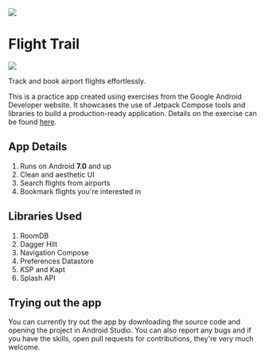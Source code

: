 <img src="https://github.com/bit-shift-studios/flight-trail/assets/70282966/319a7989-ac2e-49ee-8e1d-35d121c11cda" />

<h1>Flight Trail</h1>
<img src="https://img.shields.io/github/license/bit-shift-studios/flight-trail?style=for-the-badge&colorA=131820&colorB=FFFFFF&logo=markdown" /> 
<p>Track and book airport flights effortlessly.</p>

<p>
  This is a practice app created using exercises from the Google Android Developer website. It showcases the use of Jetpack Compose tools and libraries to build a production-ready application. Details on the exercise can be found <a href="https://developer.android.com/codelabs/basic-android-kotlin-compose-flight-search">here</a>.
</p>

<h2>App Details</h2>
<ol>
  <li>Runs on Android <b>7.0</b> and up</li>
  <li>Clean and aesthetic UI</li>
  <li>Search flights from airports</li>
  <li>Bookmark flights you're interested in</li>
</ol>

<h2>Libraries Used</h2>
<ol>
  <li>RoomDB</li>
  <li>Dagger Hilt</li>
  <li>Navigation Compose</li>
  <li>Preferences Datastore</li>
  <li>KSP and Kapt</li>
  <li>Splash API</li>
</ol>

<h2>Trying out the app</h2>
<p>You can currently try out the app by downloading the source code and opening the project in Android Studio. You can also report any bugs and if you have the skills, open pull requests for contributions, they're very much welcome.</p>
